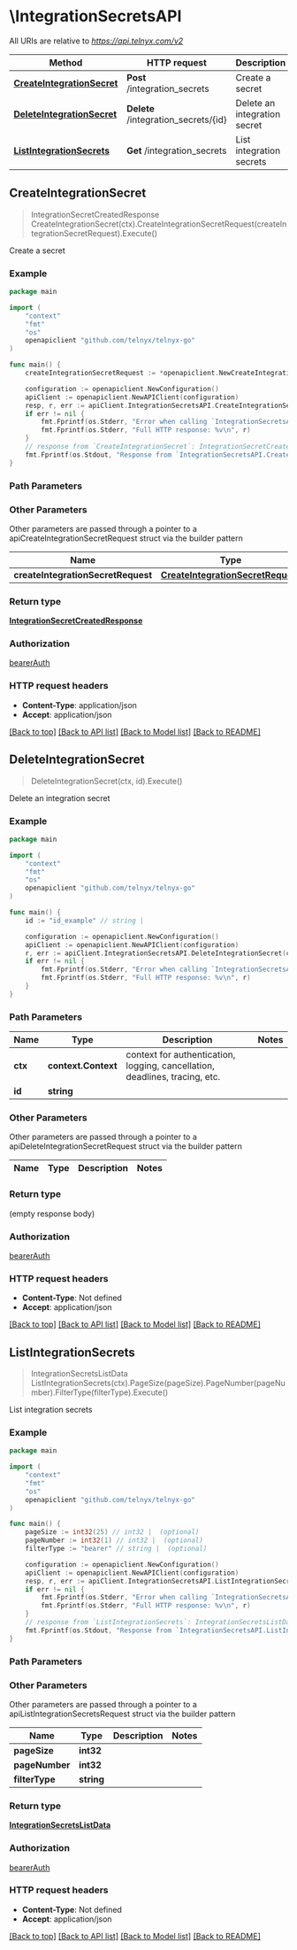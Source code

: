 # \IntegrationSecretsAPI

All URIs are relative to *https://api.telnyx.com/v2*

Method | HTTP request | Description
------------- | ------------- | -------------
[**CreateIntegrationSecret**](IntegrationSecretsAPI.md#CreateIntegrationSecret) | **Post** /integration_secrets | Create a secret
[**DeleteIntegrationSecret**](IntegrationSecretsAPI.md#DeleteIntegrationSecret) | **Delete** /integration_secrets/{id} | Delete an integration secret
[**ListIntegrationSecrets**](IntegrationSecretsAPI.md#ListIntegrationSecrets) | **Get** /integration_secrets | List integration secrets



## CreateIntegrationSecret

> IntegrationSecretCreatedResponse CreateIntegrationSecret(ctx).CreateIntegrationSecretRequest(createIntegrationSecretRequest).Execute()

Create a secret



### Example

```go
package main

import (
	"context"
	"fmt"
	"os"
	openapiclient "github.com/telnyx/telnyx-go"
)

func main() {
	createIntegrationSecretRequest := *openapiclient.NewCreateIntegrationSecretRequest("Identifier_example", "Type_example") // CreateIntegrationSecretRequest | 

	configuration := openapiclient.NewConfiguration()
	apiClient := openapiclient.NewAPIClient(configuration)
	resp, r, err := apiClient.IntegrationSecretsAPI.CreateIntegrationSecret(context.Background()).CreateIntegrationSecretRequest(createIntegrationSecretRequest).Execute()
	if err != nil {
		fmt.Fprintf(os.Stderr, "Error when calling `IntegrationSecretsAPI.CreateIntegrationSecret``: %v\n", err)
		fmt.Fprintf(os.Stderr, "Full HTTP response: %v\n", r)
	}
	// response from `CreateIntegrationSecret`: IntegrationSecretCreatedResponse
	fmt.Fprintf(os.Stdout, "Response from `IntegrationSecretsAPI.CreateIntegrationSecret`: %v\n", resp)
}
```

### Path Parameters



### Other Parameters

Other parameters are passed through a pointer to a apiCreateIntegrationSecretRequest struct via the builder pattern


Name | Type | Description  | Notes
------------- | ------------- | ------------- | -------------
 **createIntegrationSecretRequest** | [**CreateIntegrationSecretRequest**](CreateIntegrationSecretRequest.md) |  | 

### Return type

[**IntegrationSecretCreatedResponse**](IntegrationSecretCreatedResponse.md)

### Authorization

[bearerAuth](../README.md#bearerAuth)

### HTTP request headers

- **Content-Type**: application/json
- **Accept**: application/json

[[Back to top]](#) [[Back to API list]](../README.md#documentation-for-api-endpoints)
[[Back to Model list]](../README.md#documentation-for-models)
[[Back to README]](../README.md)


## DeleteIntegrationSecret

> DeleteIntegrationSecret(ctx, id).Execute()

Delete an integration secret



### Example

```go
package main

import (
	"context"
	"fmt"
	"os"
	openapiclient "github.com/telnyx/telnyx-go"
)

func main() {
	id := "id_example" // string | 

	configuration := openapiclient.NewConfiguration()
	apiClient := openapiclient.NewAPIClient(configuration)
	r, err := apiClient.IntegrationSecretsAPI.DeleteIntegrationSecret(context.Background(), id).Execute()
	if err != nil {
		fmt.Fprintf(os.Stderr, "Error when calling `IntegrationSecretsAPI.DeleteIntegrationSecret``: %v\n", err)
		fmt.Fprintf(os.Stderr, "Full HTTP response: %v\n", r)
	}
}
```

### Path Parameters


Name | Type | Description  | Notes
------------- | ------------- | ------------- | -------------
**ctx** | **context.Context** | context for authentication, logging, cancellation, deadlines, tracing, etc.
**id** | **string** |  | 

### Other Parameters

Other parameters are passed through a pointer to a apiDeleteIntegrationSecretRequest struct via the builder pattern


Name | Type | Description  | Notes
------------- | ------------- | ------------- | -------------


### Return type

 (empty response body)

### Authorization

[bearerAuth](../README.md#bearerAuth)

### HTTP request headers

- **Content-Type**: Not defined
- **Accept**: application/json

[[Back to top]](#) [[Back to API list]](../README.md#documentation-for-api-endpoints)
[[Back to Model list]](../README.md#documentation-for-models)
[[Back to README]](../README.md)


## ListIntegrationSecrets

> IntegrationSecretsListData ListIntegrationSecrets(ctx).PageSize(pageSize).PageNumber(pageNumber).FilterType(filterType).Execute()

List integration secrets



### Example

```go
package main

import (
	"context"
	"fmt"
	"os"
	openapiclient "github.com/telnyx/telnyx-go"
)

func main() {
	pageSize := int32(25) // int32 |  (optional)
	pageNumber := int32(1) // int32 |  (optional)
	filterType := "bearer" // string |  (optional)

	configuration := openapiclient.NewConfiguration()
	apiClient := openapiclient.NewAPIClient(configuration)
	resp, r, err := apiClient.IntegrationSecretsAPI.ListIntegrationSecrets(context.Background()).PageSize(pageSize).PageNumber(pageNumber).FilterType(filterType).Execute()
	if err != nil {
		fmt.Fprintf(os.Stderr, "Error when calling `IntegrationSecretsAPI.ListIntegrationSecrets``: %v\n", err)
		fmt.Fprintf(os.Stderr, "Full HTTP response: %v\n", r)
	}
	// response from `ListIntegrationSecrets`: IntegrationSecretsListData
	fmt.Fprintf(os.Stdout, "Response from `IntegrationSecretsAPI.ListIntegrationSecrets`: %v\n", resp)
}
```

### Path Parameters



### Other Parameters

Other parameters are passed through a pointer to a apiListIntegrationSecretsRequest struct via the builder pattern


Name | Type | Description  | Notes
------------- | ------------- | ------------- | -------------
 **pageSize** | **int32** |  | 
 **pageNumber** | **int32** |  | 
 **filterType** | **string** |  | 

### Return type

[**IntegrationSecretsListData**](IntegrationSecretsListData.md)

### Authorization

[bearerAuth](../README.md#bearerAuth)

### HTTP request headers

- **Content-Type**: Not defined
- **Accept**: application/json

[[Back to top]](#) [[Back to API list]](../README.md#documentation-for-api-endpoints)
[[Back to Model list]](../README.md#documentation-for-models)
[[Back to README]](../README.md)

